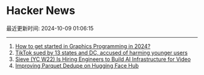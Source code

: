 # Hacker News

最近更新时间: 2024-10-09 01:06:15

--- 
1. [How to get started in Graphics Programming in 2024?](https://twitter.com/rainbowpikmin/status/1842967087809237119) 
2. [TikTok sued by 13 states and DC, accused of harming younger users](https://www.reuters.com/legal/tiktok-sued-by-13-states-dc-accused-harming-younger-users-2024-10-08/) 
3. [Sieve (YC W22) Is Hiring Engineers to Build AI Infrastructure for Video](https://www.sievedata.com/) 
4. [Improving Parquet Dedupe on Hugging Face Hub](https://huggingface.co/blog/improve_parquet_dedupe) 
